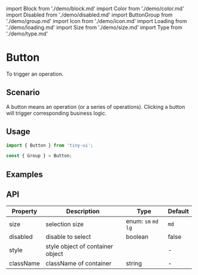 import Block from './demo/block.md'
import Color from './demo/color.md'
import Disabled from './demo/disabled.md'
import ButtonGroup from './demo/group.md'
import Icon from './demo/icon.md'
import Loading from './demo/loading.md'
import Size from './demo/size.md'
import Type from './demo/type.md'

# Button

To trigger an operation.

## Scenario

A button means an operation (or a series of operations). Clicking a button will trigger corresponding business logic.

## Usage

```jsx
import { Button } from 'tiny-ui';

const { Group } = Button;
```

## Examples

<layout>
  <column>
    <Type/>
    <Color/>
    <Size/>
    <ButtonGroup/>
  </column>
  <column>
    <Loading/>
    <Icon/>
    <Disabled/>
    <Block/>
  </column>
</layout>

## API

| Property  | Description                      | Type                          | Default |
| --------- | -------------------------------- | ----------------------------- | ------- |
| size      | selection size                   | enum: `sm` `md` `lg`          | `md`    |
| disabled  | disable to select                | boolean                       | false   |
| style	    | style object of container	object |                               | -       |
| className	| className of container           | string                        | -       |
